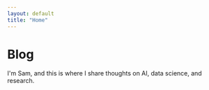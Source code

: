 ```yaml
---
layout: default
title: "Home"
---
```


# Blog
I'm Sam, and this is where I share thoughts on AI, data science, and research.
